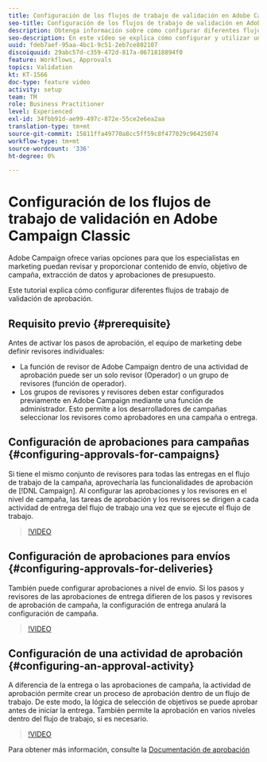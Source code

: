 ```yaml
---
title: Configuración de los flujos de trabajo de validación en Adobe Campaign Classic
seo-title: Configuración de los flujos de trabajo de validación en Adobe Campaign Classic
description: Obtenga información sobre cómo configurar diferentes flujos de trabajo de validación de aprobación.
seo-description: En este vídeo se explica cómo configurar y utilizar una plantilla de envío en ACCAdobe Campaign ofrece varias opciones para que los especialistas en marketing revisen y proporcionen contenido de envío, objetivo de campaña, extracción de datos y aprobaciones de presupuesto. Este tutorial explica cómo configurar diferentes flujos de trabajo de validación de aprobación.
uuid: fdeb7aef-95aa-4bc1-9c51-2eb7ce802107
discoiquuid: 29abc57d-c359-472d-817a-0671818894f0
feature: Workflows, Approvals
topics: Validation
kt: KT-1566
doc-type: feature video
activity: setup
team: TM
role: Business Practitioner
level: Experienced
exl-id: 34fbb91d-ae99-497c-872e-55ce2e6ea2aa
translation-type: tm+mt
source-git-commit: 15811ffa49770a8cc5ff59c8f477029c96425074
workflow-type: tm+mt
source-wordcount: '336'
ht-degree: 0%

---
```


# Configuración de los flujos de trabajo de validación en Adobe Campaign Classic

Adobe Campaign ofrece varias opciones para que los especialistas en marketing puedan revisar y proporcionar contenido de envío, objetivo de campaña, extracción de datos y aprobaciones de presupuesto.

Este tutorial explica cómo configurar diferentes flujos de trabajo de validación de aprobación.

## Requisito previo {#prerequisite}

Antes de activar los pasos de aprobación, el equipo de marketing debe definir revisores individuales:

* La función de revisor de Adobe Campaign dentro de una actividad de aprobación puede ser un solo revisor (Operador) o un grupo de revisores (función de operador).
* Los grupos de revisores y revisores deben estar configurados previamente en Adobe Campaign mediante una función de administrador. Esto permite a los desarrolladores de campañas seleccionar los revisores como aprobadores en una campaña o entrega.

## Configuración de aprobaciones para campañas {#configuring-approvals-for-campaigns}

Si tiene el mismo conjunto de revisores para todas las entregas en el flujo de trabajo de la campaña, aprovecharía las funcionalidades de aprobación de [!DNL Campaign]. Al configurar las aprobaciones y los revisores en el nivel de campaña, las tareas de aprobación y los revisores se dirigen a cada actividad de entrega del flujo de trabajo una vez que se ejecute el flujo de trabajo.

>[!VIDEO](https://video.tv.adobe.com/v/25175?quality=12)

## Configuración de aprobaciones para envíos {#configuring-approvals-for-deliveries}

También puede configurar aprobaciones a nivel de envío. Si los pasos y revisores de las aprobaciones de entrega difieren de los pasos y revisores de aprobación de campaña, la configuración de entrega anulará la configuración de campaña.

>[!VIDEO](https://video.tv.adobe.com/v/25176?quality=12)

## Configuración de una actividad de aprobación {#configuring-an-approval-activity}

A diferencia de la entrega o las aprobaciones de campaña, la actividad de aprobación permite crear un proceso de aprobación dentro de un flujo de trabajo. De este modo, la lógica de selección de objetivos se puede aprobar antes de iniciar la entrega. También permite la aprobación en varios niveles dentro del flujo de trabajo, si es necesario.

>[!VIDEO](https://video.tv.adobe.com/v/25174?quality=12)

Para obtener más información, consulte la [Documentación de aprobación](https://docs.adobe.com/help/en/campaign-classic/using/automating-with-workflows/flow-control-activities/approval.html)
